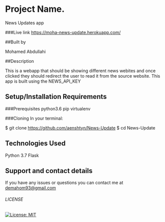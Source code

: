 

# Project Name.
News Updates app

###Live link
https://moha-news-update.herokuapp.com/


##Built by

Mohamed Abdullahi  

##Description

This is a webapp that should be showing different news webites and once clicked they should redirect the user to read it from the source website. This app is built using the NEWS_API_KEY

## Setup/Installation Requirements


###Prerequisites
python3.6
pip
virtualenv


###Cloning
In your terminal:

  $ git clone https://github.com/aenshtyn/News-Update
  $ cd News-Update


## Technologies Used

Python 3.7
Flask

## Support and contact details

If you have any issues or questions you can contact me at demahom93@gmail.com

###### LICENSE

[![License: MIT](https://img.shields.io/badge/License-MIT-yellow.svg)](https://opensource.org/licenses/MIT)
